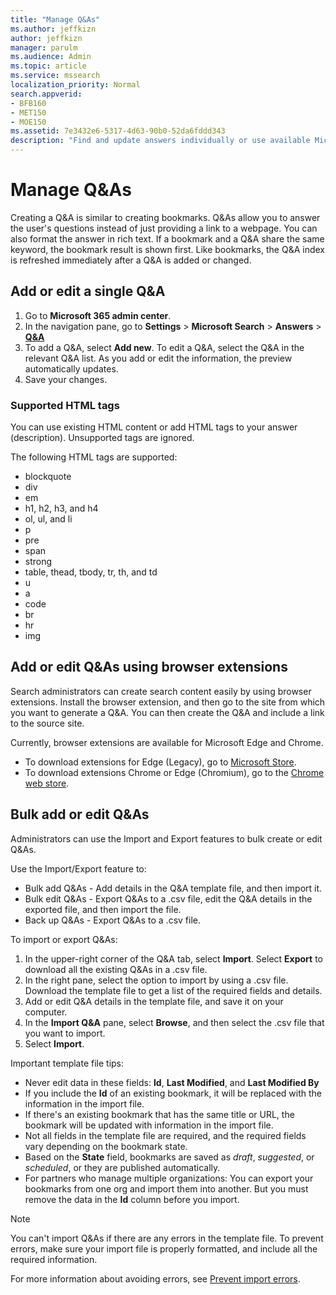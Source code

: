 ```yaml
---
title: "Manage Q&As"
ms.author: jeffkizn
author: jeffkizn
manager: parulm
ms.audience: Admin
ms.topic: article
ms.service: mssearch
localization_priority: Normal
search.appverid:
- BFB160
- MET150
- MOE150
ms.assetid: 7e3432e6-5317-4d63-90b0-52da6fddd343
description: "Find and update answers individually or use available Microsoft Search tools to edit Q&As all at once."
---
```


# Manage Q&As

Creating a Q&A is similar to creating bookmarks. Q&As allow you to answer the user's questions instead of just providing a link to a webpage. You can also format the answer in rich text. If a bookmark and a Q&A share the same keyword, the bookmark result is shown first. Like bookmarks, the Q&A index is refreshed immediately after a Q&A is added or changed.

## Add or edit a single Q&A

1. Go to **Microsoft 365 admin center**.
1. In the navigation pane, go to **Settings** > **Microsoft Search** > **Answers** > [**Q&A**](https://admin.microsoft.com/Adminportal/Home#/MicrosoftSearch/qnas)
1. To add a Q&A, select **Add new**.
To edit a Q&A, select the Q&A in the relevant Q&A list. As you add or edit the information, the preview automatically updates.
1. Save your changes.

### Supported HTML tags

You can use existing HTML content or add HTML tags to your answer (description). Unsupported tags are ignored.

The following HTML tags are supported:

- blockquote
- div
- em
- h1, h2, h3, and h4
- ol, ul, and li
- p
- pre
- span
- strong
- table, thead, tbody, tr, th, and td
- u
- a
- code
- br
- hr
- img

## Add or edit Q&As using browser extensions

Search administrators can create search content easily by using browser extensions. Install the browser extension, and then go to the site from which you want to generate a Q&A. You can then create the Q&A and include a link to the source site.

Currently, browser extensions are available for Microsoft Edge and Chrome.

- To download extensions for Edge (Legacy), go to [Microsoft Store](https://www.microsoft.com/p/microsoft-search-content-creator/9nrqdbcbwq55?activetab=pivot:overviewtab).
- To download extensions Chrome or Edge (Chromium), go to the [Chrome web store](https://chrome.google.com/webstore/detail/microsoft-search-content/nocnablpaoeecfmfnjoheefkogmleipm).

## Bulk add or edit Q&As

Administrators can use the Import and Export features to bulk create or edit Q&As.

Use the Import/Export feature to:

- Bulk add Q&As - Add details in the Q&A template file, and then import it.
- Bulk edit Q&As - Export Q&As to a .csv file, edit the Q&A details in the exported file, and then import the file.
- Back up Q&As - Export Q&As to a .csv file.

To import or export Q&As:

1. In the upper-right corner of the Q&A tab, select **Import**.
Select **Export** to download all the existing Q&As in a .csv file.
1. In the right pane, select the option to import by using a .csv file. Download the template file to get a list of the required fields and details.
1. Add or edit Q&A details in the template file, and save it on your computer.
1. In the **Import Q&A** pane, select **Browse**, and then select the .csv file that you want to import.
1. Select **Import**.

Important template file tips:

- Never edit data in these fields: **Id**, **Last Modified**, and **Last Modified By**
- If you include the **Id** of an existing bookmark, it will be replaced with the information in the import file.
- If there's an existing bookmark that has the same title or URL, the bookmark will be updated with information in the import file.
- Not all fields in the template file are required, and the required fields vary depending on the bookmark state.
- Based on the **State** field, bookmarks are saved as *draft*, *suggested*, or *scheduled*, or they are published automatically.
- For partners who manage multiple organizations: You can export your bookmarks from one org and import them into another. But you must remove the data in the **Id** column before you import.

> [!NOTE]
> You can't import Q&As if there are any errors in the template file. To prevent errors, make sure your import file is properly formatted, and include all the required information.

For more information about avoiding errors, see [Prevent import errors](manage-bookmarks.md#prevent-import-errors).
